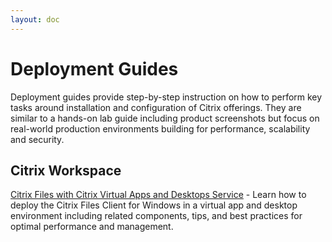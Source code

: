 ```yaml
---
layout: doc
---
```

# Deployment Guides

Deployment guides provide step-by-step instruction on how to perform key tasks around installation and configuration of Citrix offerings. They are similar to a hands-on lab guide including product screenshots but focus on real-world production environments building for performance, scalability and security.

## Citrix Workspace

[Citrix Files with Citrix Virtual Apps and Desktops Service](/en-us/tech-zone/build/deployment-guides/citrix-files.html) - Learn how to deploy the Citrix Files Client for Windows in a virtual app and desktop environment including related components, tips, and best practices for optimal performance and management.

